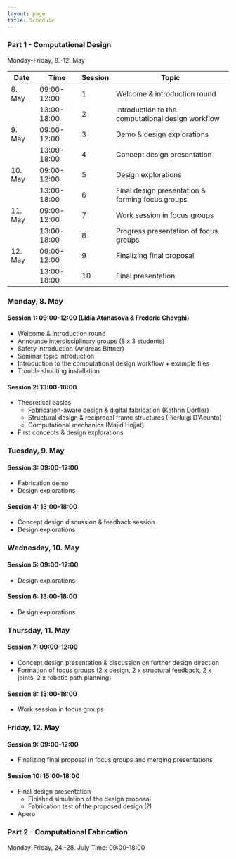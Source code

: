 ```yaml
---
layout: page
title: Schedule
---
```


### Part 1 - Computational Design 
Monday-Friday, 8.-12. May


| Date    | Time        | Session | Topic                                                 |
|---------|-------------|---------|-------------------------------------------------------|
|  8. May | 09:00-12:00 | 1       |  Welcome & introduction round                         |
|         | 13:00-18:00 | 2       |  Introduction to the computational design workflow    |
|  9. May | 09:00-12:00 | 3       |  Demo & design explorations                           |
|         | 13:00-18:00 | 4       |  Concept design presentation                          |
| 10. May | 09:00-12:00 | 5       |  Design explorations                                  |
|         | 13:00-18:00 | 6       |  Final design presentation & forming focus groups     |
| 11. May | 09:00-12:00 | 7       |  Work session in focus groups                         |
|         | 13:00-18:00 | 8       |  Progress presentation of focus groups                |
| 12. May | 09:00-12:00 | 9       |  Finalizing final proposal                            |
|         | 13:00-18:00 | 10      |  Final presentation                                   |

### Monday, 8. May
#### Session 1: 09:00-12:00 (Lidia Atanasova & Frederic Chovghi)
* Welcome & introduction round 
* Announce interdisciplinary groups (8 x 3 students)
* Safety introduction (Andreas Bittner)
* Seminar topic introduction 
* Introduction to the computational design workflow + example files
* Trouble shooting installation

#### Session 2: 13:00-18:00
* Theoretical basics
    * Fabrication-aware design & digital fabrication (Kathrin Dörfler)
    * Structural design & reciprocal frame structures (Pierluigi D'Acunto)
    * Computational mechanics (Majid Hojjat)
* First concepts & design explorations

### Tuesday, 9. May
#### Session 3: 09:00-12:00
* Fabrication demo
* Design explorations

#### Session 4: 13:00-18:00
* Concept design discussion & feedback session
* Design explorations

### Wednesday, 10. May
#### Session 5: 09:00-12:00
* Design explorations

#### Session 6: 13:00-18:00
* Design explorations

### Thursday, 11. May
#### Session 7: 09:00-12:00
* Concept design presentation & discussion on further design direction
* Formation of focus groups (2 x design, 2 x structural feedback, 2 x joints, 2 x robotic path planning)

#### Session 8: 13:00-18:00
* Work session in focus groups

### Friday, 12. May
#### Session 9: 09:00-12:00
* Finalizing final proposal in focus groups and merging presentations

#### Session 10: 15:00-18:00
* Final design presentation
    * Finished simulation of the design proposal
    * Fabrication test of the proposed design (?)
* Apero

### Part 2 - Computational Fabrication
Monday-Friday, 24.-28. July
Time: 09:00-18:00
